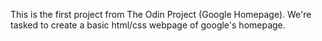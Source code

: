 This is the first project from The Odin Project (Google Homepage).
We're tasked to create a basic html/css webpage of google's homepage.
